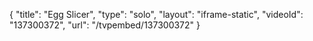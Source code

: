 {
    "title": "Egg Slicer",
    "type": "solo",
    "layout": "iframe-static",
    "videoId": "137300372",
    "url": "\/tvpembed\/137300372"
}